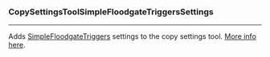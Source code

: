 ### **CopySettingsToolSimpleFloodgateTriggersSettings**

---

Adds [SimpleFloodgateTriggers](https://mod.io/g/timberborn/m/simplefloodgatetriggers "SimpleFloodgateTriggers") settings to the copy settings tool. [More info here](https://mod.io/g/timberborn/m/copy-settings-tool-simplefloodgatetriggers "More info here").
